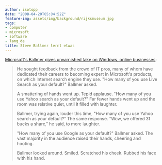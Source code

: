 ```yaml
---
author: isotopp
date: "2008-04-20T05:04:52Z"
feature-img: assets/img/background/rijksmuseum.jpg
tags:
- computer
- microsoft
- software
- lang_de
title: Steve Ballmer lernt etwas
---
```


[Microsoft's Ballmer gives unvarnished take on Windows, online businesses](http://blog.seattletimes.nwsource.com/techtracks/2008/04/microsoft_ceo_steve_ballmer_spoke.html):

> He sought feedback from the crowd of IT pros, many of whom have dedicated
> their careers to becoming expert in Microsoft's products, on which
> Internet search engine they use. "How many of you use Live Search as your
> default?" Ballmer asked. 
> 
> A smattering of hands went up. Tepid applause. "How many of you use Yahoo
> search as your default?" Far fewer hands went up and the room was relative
> quiet, until it filled with laughter. 
> 
> Ballmer, trying again, louder this time, "How many of you use Yahoo search
> as your default?" The same response. "Wow, we offered 31 bucks a share," he
> said, to more laughter. 
>
> "How many of you use Google as your default?" Ballmer asked. The vast
> majority in the audience raised their hands, cheering and hooting. 
>
> Ballmer looked around. Smiled. Scratched his cheek. Rubbed his face with
> his hand.

